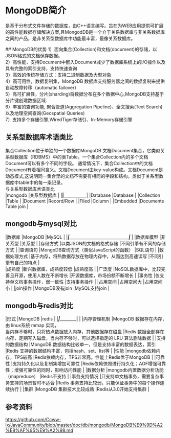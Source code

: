 # MongoDB简介
是基于分布式文件存储的数据库，由C++语言编写。旨在为WEB应用提供可扩展的高性能数据存储解决方案,且MongodDB是一个介于关系数据库与非关系数据库之间的产品，是非关系型数据库中功能最丰富，最像关系数据库。  

​## MongoDB的优势
1）面向集合(Collection)和文档(document)的存储，以JSON格式的文档保存数据。  
2）高性能，支持Document中嵌入Document减少了数据库系统上的I/O操作以及具有完整的索引支持，支持快速查询  
3）高效的传统存储方式：支持二进制数据及大型对象  
4）高可用性，数据复制集，MongoDB 数据库支持服务器之间的数据复制来提供自动故障转移（automatic failover）  
5）高可扩展性，分片(sharding)将数据分布在多个数据中心,MongoDB支持基于分片键创建数据区域.  
6）丰富的查询功能, 聚合管道(Aggregation Pipeline)、全文搜索(Text Search)以及地理空间查询(Geospatial Queries)  
7）支持多个存储引擎,WiredTiger存储引、In-Memory存储引擎    

## 关系型数据库术语类比
集合Collection位于单独的一个数据库MongoDB 文档Document集合，它类似关系型数据库（RDBMS）中的表Table。一个集合Collection内的多个文档Document可以有多个不同的字段。
通常情况下，集合Collection中的文档Document有着相同含义。文档Document由key-value构成。文档Document是动态模式,这说明同一集合里的文档不需要有相同的字段和结构。类似于关系型数据库中table中的每一条记录。  
与关系型数据库术语类比  
|mongodb	   |关系型数据库             |
|____________|_______________________|
|Database	   |Database               |
|Collection	 |Table                  |
|Document	   |Record/Row             |
|Filed	     |Column                 |
|Embedded    |Documents	Table join   |

## mongodb与mysql对比
|数据库	    |MongoDB	                                    |MySQL                   |
|___________|_____________________________________________|_____                   |
|数据库模型	  |非关系型	                                    |关系型                   |
|存储方式	  |以类JSON的文档的格式存储	                      |不同引擎有不同的存储方式    |
|查询语句	  |MongoDB查询方式（类似JavaScript的函数）	        |SQL语句                  |
|数据处理方式	|基于内存，将热数据存放在物理内存中，从而达到高速读写	|不同引擎有自己的特点       |    
|成熟度	    |新兴数据库，成熟度较低	                          |成熟度高                 |
|广泛度	    |NoSQL数据库中，比较完善且开源，使用人数在不断增长	  |开源数据库，市场份额不断增长 |
|事务性	    |仅支持单文档事务操作，弱一致性	                  |支持事务操作              |
|占用空间	  |占用空间大	                                    |占用空间小                |
|join操作	  |MongoDB没有join	                              |MySQL支持join            |

## mongodb与redis对比
|形式	        |MongoDB	                                                                                  |redis                                                                   |
|_____________|___________________________________________________________________________________________|______________________________________________________________________  |
|内存管理机制	  |MongoDB 数据存在内存，由 linux系统 mmap 实现，<br>当内存不够时，只将热点数据放入内存，其他数据存在磁盘	|Redis 数据全部存在内存，定期写入磁盘，当内存不够时，可以选择指定的 LRU 算法删除数据 |
|支持的数据结构	|MongoDB 数据结构比较单一，但是支持丰富的数据表达，索引	                                            |Redis 支持的数据结构丰富，包括hash、set、list等                              |
|性能	        |mongodb依赖内存，TPS较高	                                                                    |Redis依赖内存，TPS非常高。性能上Redis优于MongoDB                             |
|可靠性	      |支持持久化以及复制集增加可靠性	                                                                |Redis依赖快照进行持久化；AOF增强可靠性；增强可靠性的同时，影响访问性能            |
|数据分析	    |mongodb内置数据分析功能（mapreduce）	                                                        |Redis不支持                                                              |
|事务支持情况	  |只支持单文档事务，需要复杂事务支持的场景暂时不适合	                                                |Redis 事务支持比较弱，只能保证事务中的每个操作连续执行                          |
|集群	        |MongoDB 集群技术比较成熟	                                                                    |Redis从3.0开始支持集群                                                     |

## 参考资料
https://github.com/Ccww-lx/JavaCommunity/blob/master/doc/db/mongodb/MongoDB%E9%9D%A2%E8%AF%95%E9%A2%98.md
